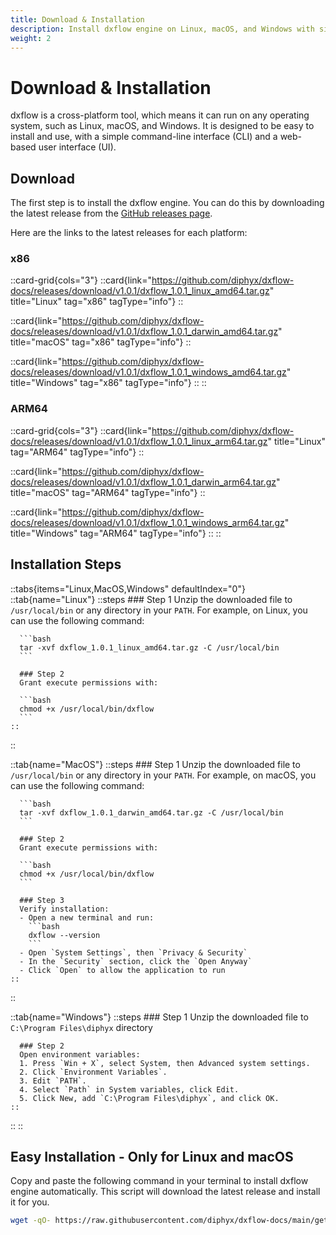 ```yaml
---
title: Download & Installation
description: Install dxflow engine on Linux, macOS, and Windows with simple step-by-step instructions
weight: 2
---
```


# Download & Installation

dxflow is a cross-platform tool, which means it can run on any operating system, such as Linux, macOS, and Windows. It is designed to be easy to install and use, with a simple command-line interface (CLI) and a web-based user interface (UI).

## Download

The first step is to install the dxflow engine. You can do this by downloading the latest release from the [GitHub releases page](https://github.com/diphyx/dxflow-docs/releases).

Here are the links to the latest releases for each platform:

### x86

::card-grid{cols="3"}
  ::card{link="https://github.com/diphyx/dxflow-docs/releases/download/v1.0.1/dxflow_1.0.1_linux_amd64.tar.gz" title="Linux" tag="x86" tagType="info"}
  ::

  ::card{link="https://github.com/diphyx/dxflow-docs/releases/download/v1.0.1/dxflow_1.0.1_darwin_amd64.tar.gz" title="macOS" tag="x86" tagType="info"}
  ::

  ::card{link="https://github.com/diphyx/dxflow-docs/releases/download/v1.0.1/dxflow_1.0.1_windows_amd64.tar.gz" title="Windows" tag="x86" tagType="info"}
  ::
::

### ARM64

::card-grid{cols="3"}
  ::card{link="https://github.com/diphyx/dxflow-docs/releases/download/v1.0.1/dxflow_1.0.1_linux_arm64.tar.gz" title="Linux" tag="ARM64" tagType="info"}
  ::

  ::card{link="https://github.com/diphyx/dxflow-docs/releases/download/v1.0.1/dxflow_1.0.1_darwin_arm64.tar.gz" title="macOS" tag="ARM64" tagType="info"}
  ::

  ::card{link="https://github.com/diphyx/dxflow-docs/releases/download/v1.0.1/dxflow_1.0.1_windows_arm64.tar.gz" title="Windows" tag="ARM64" tagType="info"}
  ::
::

## Installation Steps

::tabs{items="Linux,MacOS,Windows" defaultIndex="0"}
  ::tab{name="Linux"}
    ::steps
      ### Step 1
      Unzip the downloaded file to `/usr/local/bin` or any directory in your `PATH`. For example, on Linux, you can use the following command:

      ```bash
      tar -xvf dxflow_1.0.1_linux_amd64.tar.gz -C /usr/local/bin
      ```

      ### Step 2
      Grant execute permissions with:

      ```bash
      chmod +x /usr/local/bin/dxflow
      ```
    ::
  ::

  ::tab{name="MacOS"}
    ::steps
      ### Step 1
      Unzip the downloaded file to `/usr/local/bin` or any directory in your `PATH`. For example, on macOS, you can use the following command:

      ```bash
      tar -xvf dxflow_1.0.1_darwin_amd64.tar.gz -C /usr/local/bin
      ```

      ### Step 2
      Grant execute permissions with:

      ```bash
      chmod +x /usr/local/bin/dxflow
      ```

      ### Step 3
      Verify installation:
      - Open a new terminal and run:
        ```bash
        dxflow --version
        ```
      - Open `System Settings`, then `Privacy & Security`
      - In the `Security` section, click the `Open Anyway`
      - Click `Open` to allow the application to run
    ::
  ::

  ::tab{name="Windows"}
    ::steps
      ### Step 1
      Unzip the downloaded file to `C:\Program Files\diphyx` directory

      ### Step 2
      Open environment variables:
      1. Press `Win + X`, select System, then Advanced system settings.
      2. Click `Environment Variables`.
      3. Edit `PATH`.
      4. Select `Path` in System variables, click Edit.
      5. Click New, add `C:\Program Files\diphyx`, and click OK.
    ::
  ::
::

## Easy Installation - Only for Linux and macOS

Copy and paste the following command in your terminal to install dxflow engine automatically. This script will download the latest release and install it for you.

```bash
wget -qO- https://raw.githubusercontent.com/diphyx/dxflow-docs/main/getting-started/installation/install.sh | sudo bash -s dxflow
